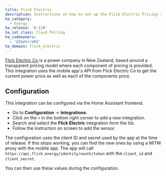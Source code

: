 ```yaml
---
title: Flick Electric
description: Instructions on how to set up the Flick Electric Pricing sensor in Home Assistant.
ha_category:
  - Energy
ha_release: '0.110'
ha_iot_class: Cloud Polling
ha_codeowners: 
  - '@ZephireNZ'
ha_domain: flick_electric
---
```


[Flick Electric Co](https://www.flickelectric.co.nz/) is a power company in New Zealand, based around a transparent pricing model where each component of pricing is provided. This integration uses the mobile app's API from Flick Electric Co to get the current power price as well as each of the components price.

## Configuration

This integration can be configured via the Home Assistant frontend.

- Go to **Configuration** -> **Integrations**.
- Click on the `+` in the bottom right corner to add a new integration.
- Search and select the **Flick Electric** integration form the list.
- Follow the instruction on screen to add the sensor.

<div class='note'>

The configuration uses the client ID and secret used by the app at the time of release. If this stops working, you can find the new ones by using a MITM proxy with the mobile app. The app will call `https://api.flick.energy/identity/oauth/token` with the `client_id` and `client_secret`.

You can then use these values during the configuration.

</div>
